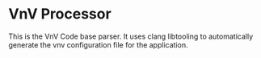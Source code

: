 # VnV Processor

This is the VnV Code base parser. It uses clang libtooling to automatically 
generate the vnv configuration file for the application. 


